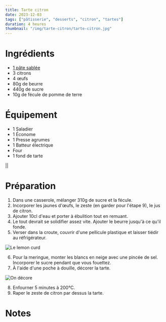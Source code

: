 ```yaml
---
title: Tarte citron
date: 2023-12-03
tags: ["pâtisserie", "desserts", "citron", "tartes"]
duration: 4 heures
thumbnail: "/img/tarte-citron/tarte-citron.jpg"
---
```


# Ingrédients

+ [1 pâte sablée](/recettes/pate-sablee)
+ 3 citrons
+ 4 œufs
+ 80g de beurre
+ 440g de sucre
+ 10g de fécule de pomme de terre

# Équipement

+ 1 Saladier
+ 1 Économe
+ 1 Presse agrumes
+ 1 Batteur électrique
+ Four
+ 1 fond de tarte

||

# Préparation

1. Dans une casserole, mélanger 310g de sucre et la fécule.
2. Incorporer les jaunes d'œufs, le zeste (en garder pour l'étape 9), le jus de citron.
3. Ajouter 10cl d'eau et porter à ébulition tout en remuant.
4. Le tout devrait se solidifier assez vite. Ajouter le beurre jusqu'à ce qu'il fonde.
5. Verser dans la croute, couvrir d'une pellicule plastique et laisser tiédir au réfrigérateur.

![Le lemon curd](/img/tarte-citron/tarte-citron-step-5.jpg)

6. Pour la meringue, monter les blancs en neige avec une pincée de sel. Incorporer le sucre pendant que vous fouettez.
7. À l'aide d'une poche à douille, décorer la tarte.

![On décore](/img/tarte-citron/tarte-citron-step-6.jpg)

8. Enfourner 5 minutes à 200°C.
9. Raper le zeste de citron par dessus la tarte.

# Notes
